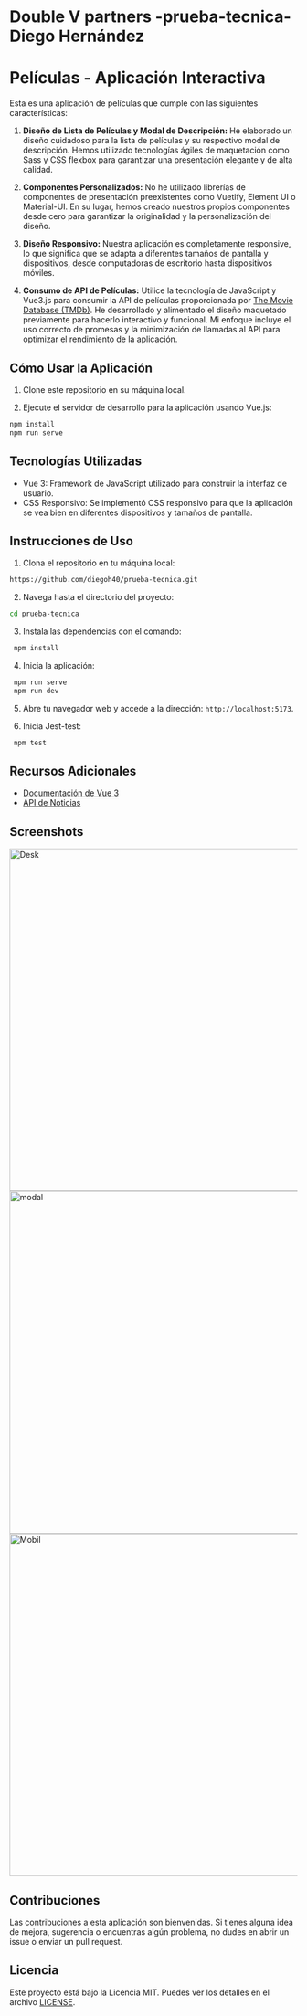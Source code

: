 # Double V partners -prueba-tecnica-Diego Hernández
# Películas - Aplicación Interactiva

Esta es una aplicación de películas que cumple con las siguientes características:

1. **Diseño de Lista de Películas y Modal de Descripción:** He elaborado un diseño cuidadoso para la lista de películas y su respectivo modal de descripción. Hemos utilizado tecnologías ágiles de maquetación como Sass y CSS flexbox para garantizar una presentación elegante y de alta calidad.

2. **Componentes Personalizados:** No he utilizado librerías de componentes de presentación preexistentes como Vuetify, Element UI o Material-UI. En su lugar, hemos creado nuestros propios componentes desde cero para garantizar la originalidad y la personalización del diseño.

3. **Diseño Responsivo:** Nuestra aplicación es completamente responsive, lo que significa que se adapta a diferentes tamaños de pantalla y dispositivos, desde computadoras de escritorio hasta dispositivos móviles.

4. **Consumo de API de Películas:** Utilice la tecnología de JavaScript y Vue3.js para consumir la API de películas proporcionada por [The Movie Database (TMDb)](https://www.themoviedb.org/documentation/api). He desarrollado y alimentado el diseño maquetado previamente para hacerlo interactivo y funcional. Mi enfoque incluye el uso correcto de promesas y la minimización de llamadas al API para optimizar el rendimiento de la aplicación.

## Cómo Usar la Aplicación

1. Clone este repositorio en su máquina local.

2. Ejecute el servidor de desarrollo para la aplicación usando Vue.js:

```bash
npm install
npm run serve
```

## Tecnologías Utilizadas

- Vue 3: Framework de JavaScript utilizado para construir la interfaz de usuario.
- CSS Responsivo: Se implementó CSS responsivo para que la aplicación se vea bien en diferentes dispositivos y tamaños de pantalla.

## Instrucciones de Uso

1. Clona el repositorio en tu máquina local:
```sh
https://github.com/diegoh40/prueba-tecnica.git
```
2. Navega hasta el directorio del proyecto:
```sh
cd prueba-tecnica
```
3. Instala las dependencias con el comando:
```sh
 npm install
```
4. Inicia la aplicación:
```sh
 npm run serve
 npm run dev
```
5. Abre tu navegador web y accede a la dirección: `http://localhost:5173`.

6. Inicia Jest-test:

```sh
 npm test
```

## Recursos Adicionales

- [Documentación de Vue 3](https://v3.vuejs.org/)
- [API de Noticias](https://newsapi.org/)

## Screenshots

<img src="/src/assets/screenshots/page1.png" alt="Desk" width="600">
<img src="/src/assets/screenshots/page2.png" alt="modal" width="600">
<img src="/src/assets/screenshots/pageMobil.png" alt="Mobil" width="600">


## Contribuciones

Las contribuciones a esta aplicación son bienvenidas. Si tienes alguna idea de mejora, sugerencia o encuentras algún problema, no dudes en abrir un issue o enviar un pull request.

## Licencia

Este proyecto está bajo la Licencia MIT. Puedes ver los detalles en el archivo [LICENSE](./LICENSE).

